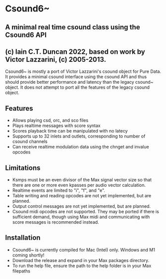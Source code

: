 # Csound6~
## A minimal real time csound class using the Csound6 API
## (c) Iain C.T. Duncan 2022, based on work by Victor Lazzarini, (c) 2005-2013.

Csound6~ is mostly a port of Victor Lazzarini's csound object for Pure Data. It provides
a minimal csound interface using the csound API and thus should provide better performance
and latency than the legacy csound~ object. It does not attempt to port all the features
of the legacy csound object.

## Features
- Allows playing csd, orc, and sco files
- Plays realtime messages with score syntax
- Scores playback time can be manipulated with no latecy
- Supports up to 32 inlets and outlets, corresponding to number of csound channels
- Can receive realtime modulation data using the chnget and invalue opcodes

## Limitations
- Ksmps must be an even divisor of the Max signal vector size so that there are one
  or more even kpasses per audio vector calculation.
- Realtime events are limited to "i", "f", and "e".
- Table writing and reading opcodes are not yet implemented, but are planned.
- Output control messages are not yet implemented, but are planned.
- Csound midi opcodes are not supported. They may be ported if there is sufficient demand, though
  using Max midi and communicating with score messages is recommended instead.

## Installation
- Csound6~ is currently compiled for Mac (Intel) only. Windows and M1 coming shortly!
- Download the release and expand in your Max packages directory.
- To run the help file, ensure the path to the help folder is in your Max filepaths



